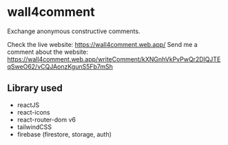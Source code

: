 # wall4comment

Exchange anonymous constructive comments.

Check the live website: https://wall4comment.web.app/
Send me a comment about the website: https://wall4comment.web.app/writeComment/kXNGnhVkPvPwQr2DlQJTEqSweO62/vCQJAonzKgunS5Fb7mSh

## Library used

-   reactJS
-   react-icons
-   react-router-dom v6
-   tailwindCSS
-   firebase (firestore, storage, auth)
